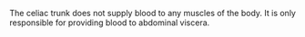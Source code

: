 The celiac trunk does not supply blood to any muscles of the body. It is only responsible for providing blood to abdominal viscera.